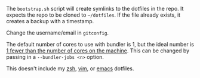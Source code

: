 The `bootstrap.sh` script will create symlinks to the dotfiles in the
repo.  It expects the repo to be cloned to `~/dotfiles`.  If the file
already exists, it creates a backup with a timestamp.

Change the username/email in `gitconfig`.

The default number of cores to use with bundler is 1, but the ideal
number is [1 fewer than the number of cores on the machine](http://archlever.blogspot.com/2013/09/lies-damned-lies-and-truths-backed-by.html).
This can be changed by passing in a `--bundler-jobs <n>` option.

This doesn't include my [zsh](https://github.com/bentrevor/zshfiles), [vim](https://github.com/bentrevor/vimfiles), or [emacs](https://github.com/bentrevor/.emacs.d) dotfiles.
